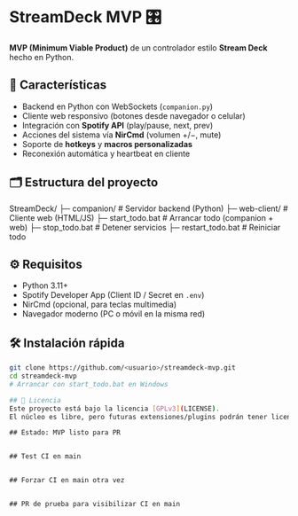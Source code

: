 # StreamDeck MVP 🎛️

**MVP (Minimum Viable Product)** de un controlador estilo **Stream Deck** hecho en Python.

## 🚀 Características
- Backend en Python con WebSockets (`companion.py`)
- Cliente web responsivo (botones desde navegador o celular)
- Integración con **Spotify API** (play/pause, next, prev)
- Acciones del sistema vía **NirCmd** (volumen +/−, mute)
- Soporte de **hotkeys** y **macros personalizadas**
- Reconexión automática y heartbeat en cliente

## 🗂️ Estructura del proyecto

   StreamDeck/
      ├─ companion/ # Servidor backend (Python)
      ├─ web-client/ # Cliente web (HTML/JS)
      ├─ start_todo.bat # Arrancar todo (companion + web)
      ├─ stop_todo.bat # Detener servicios
      ├─ restart_todo.bat # Reiniciar todo

## ⚙️ Requisitos
- Python 3.11+
- Spotify Developer App (Client ID / Secret en `.env`)
- NirCmd (opcional, para teclas multimedia)
- Navegador moderno (PC o móvil en la misma red)

## 🛠️ Instalación rápida
```bash
git clone https://github.com/<usuario>/streamdeck-mvp.git
cd streamdeck-mvp
# Arrancar con start_todo.bat en Windows

## 📜 Licencia
Este proyecto está bajo la licencia [GPLv3](LICENSE).  
El núcleo es libre, pero futuras extensiones/plugins podrán tener licencias separadas.

 # #   E s t a d o :   M V P   l i s t o   p a r a   P R  
 
 # #   T e s t   C I   e n   m a i n  
 
 # #   F o r z a r   C I   e n   m a i n   o t r a   v e z  
 
 # #   P R   d e   p r u e b a   p a r a   v i s i b i l i z a r   C I   e n   m a i n  
 